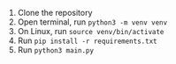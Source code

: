 1. Clone the repository
2. Open terminal, run `python3 -m venv venv`
3. On Linux, run `source venv/bin/activate`
4. Run `pip install -r requirements.txt`
5. Run `python3 main.py`
